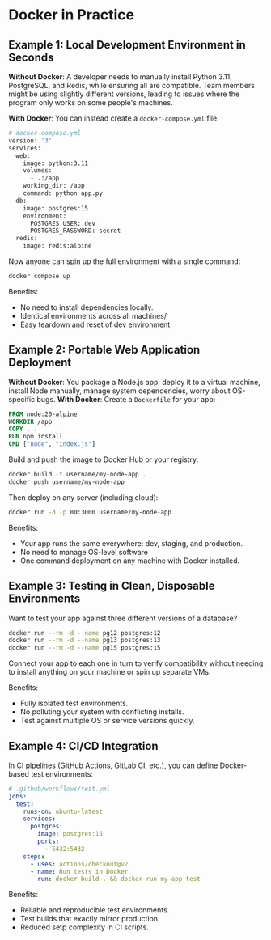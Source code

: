 # Docker in Practice
## Example 1: Local Development Environment in Seconds
**Without Docker**: A developer needs to manually install Python 3.11, PostgreSQL, and Redis, while ensuring all are compatible. Team members might be using slightly different versions, leading to issues where the program only works on some people's machines.

**With Docker**: You can instead create a `docker-compose.yml` file.
```bash
# docker-compose.yml
version: '3'
services:
  web:
    image: python:3.11
    volumes:
      - .:/app
    working_dir: /app
    command: python app.py
  db:
    image: postgres:15
    environment:
      POSTGRES_USER: dev
      POSTGRES_PASSWORD: secret
  redis:
    image: redis:alpine
```
Now anyone can spin up the full environment with a single command:
```bash
docker compose up
```
Benefits:
* No need to install dependencies locally.
* Identical environments across all machines/
* Easy teardown and reset of dev environment.

## Example 2: Portable Web Application Deployment
**Without Docker**:
You package a Node.js app, deploy it to a virtual machine, install Node manually, manage system dependencies, worry about OS-specific bugs.
**With Docker**:
Create a `Dockerfile` for your app:
```Dockerfile
FROM node:20-alpine
WORKDIR /app
COPY . .
RUN npm install
CMD ["node", "index.js"]
```
Build and push the image to Docker Hub or your registry:
```bash
docker build -t username/my-node-app .
docker push username/my-node-app
```
Then deploy on any server (including cloud):
```bash
docker run -d -p 80:3000 username/my-node-app
```
Benefits:
* Your app runs the same everywhere: dev, staging, and production.
* No need to manage OS-level software
* One command deployment on any machine with Docker installed.

## Example 3: Testing in Clean, Disposable Environments
Want to test your app against three different versions of a database?
```bash
docker run --rm -d --name pg12 postgres:12
docker run --rm -d --name pg13 postgres:13
docker run --rm -d --name pg15 postgres:15
```
Connect your app to each one in turn to verify compatibility without needing to install anything on your machine or spin up separate VMs.

Benefits:
* Fully isolated test environments.
* No polluting your system with conflicting installs.
* Test against multiple OS or service versions quickly.
## Example 4: CI/CD Integration
In CI pipelines (GitHub Actions, GitLab CI, etc.), you can define Docker-based test environments:
```yaml
# .github/workflows/test.yml
jobs:
  test:
    runs-on: ubuntu-latest
    services:
      postgres:
        image: postgres:15
        ports:
          - 5432:5432
    steps:
      - uses: actions/checkout@v2
      - name: Run tests in Docker
        run: docker build . && docker run my-app test
```
Benefits:
* Reliable and reproducible test environments.
* Test builds that exactly mirror production.
* Reduced setp complexity in CI scripts.